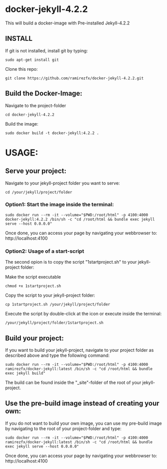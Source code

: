 # docker-jekyll-4.2.2

This will build a docker-image with Pre-installed Jekyll-4.2.2

## INSTALL

If git is not installed, install git by typing:

`sudo apt-get install git`

Clone this repo:

`git clone https://github.com/ramirezfx/docker-jekyll-4.2.2.git`

## Build the Docker-Image:

Navigate to the project-folder

`cd docker-jekyll-4.2.2`

Build the image:

`sudo docker build -t docker-jekyll:4.2.2 .`

# USAGE:

## Serve your project:

Navigate to your jekyll-project folder you want to serve:

`cd /your/jekyll/project/folder`

### Option1: Start the image inside the terminal:

`sudo docker run --rm -it --volume="$PWD:/root/html" -p 4100:4000 docker-jekyll:4.2.2 /bin/sh -c "cd /root/html && bundle exec jekyll serve --host 0.0.0.0"`

Once done, you can access your page by navigating your webbrowser to: http://localhost:4100

### Option2: Usage of a start-script

The second opion is to copy the script "1startproject.sh" to your jekyll-project folder:

Make the script executable

`chmod +x 1startproject.sh`

Copy the script to your jekyll-project folder:

`cp 1startproject.sh /your/jekyll/project/folder`

Execute the script by double-click at the icon or execute inside the terminal:

`/your/jekyll/project/folder/1startproject.sh`

## Build your project:

If you want to build your jekyll-project, navigate to your project folder as described above and type the following command:

`sudo docker run --rm -it --volume="$PWD:/root/html" -p 4100:4000 ramirezfx/docker-jekyll:latest /bin/sh -c "cd /root/html && bundle exec jekyll build"`

The build can be found inside the "_site"-folder of the root of your jekyll-project.

## Use the pre-build image instead of creating your own:

If you do not want to build your own image, you can use my pre-build image by navigating to the root of your project-folder and type:

`sudo docker run --rm -it --volume="$PWD:/root/html" -p 4100:4000 ramirezfx/docker-jekyll:latest /bin/sh -c "cd /root/html && bundle exec jekyll serve --host 0.0.0.0"`

Once done, you can access your page by navigating your webbrowser to: http://localhost:4100
